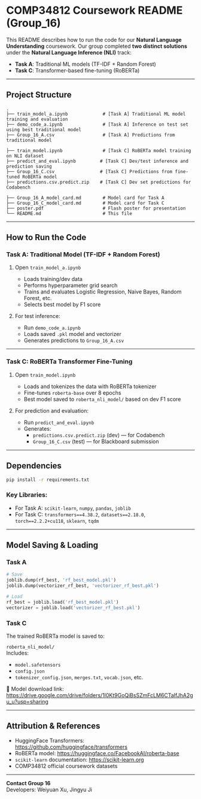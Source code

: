 #  COMP34812 Coursework README (Group_16)

This README describes how to run the code for our **Natural Language Understanding** coursework. Our group completed **two distinct solutions** under the **Natural Language Inference (NLI)** track:

- **Task A**: Traditional ML models (TF-IDF + Random Forest)
- **Task C**: Transformer-based fine-tuning (RoBERTa)

---

##  Project Structure

```
.
├── train_model_a.ipynb             # [Task A] Traditional ML model training and evaluation
├── demo_code_a.ipynb               # [Task A] Inference on test set using best traditional model
├── Group_16_A.csv                  # [Task A] Predictions from traditional model

├── train_model.ipynb               # [Task C] RoBERTa model training on NLI dataset
├── predict_and_eval.ipynb         # [Task C] Dev/test inference and prediction saving
├── Group_16_C.csv                 # [Task C] Predictions from fine-tuned RoBERTa model
├── predictions.csv.predict.zip    # [Task C] Dev set predictions for Codabench

├── Group_16_A_model_card.md        # Model card for Task A
├── Group_16_C_model_card.md        # Model card for Task C
├── poster.pdf                      # Flash poster for presentation
└── README.md                       # This file
```

---

##  How to Run the Code

###  Task A: Traditional Model (TF-IDF + Random Forest)

1. Open `train_model_a.ipynb`  
   - Loads training/dev data  
   - Performs hyperparameter grid search  
   - Trains and evaluates Logistic Regression, Naive Bayes, Random Forest, etc.  
   - Selects best model by F1 score

2. For test inference:
   - Run `demo_code_a.ipynb`  
   - Loads saved `.pkl` model and vectorizer  
   - Generates predictions to `Group_16_A.csv`

---

###  Task C: RoBERTa Transformer Fine-Tuning

1. Open `train_model.ipynb`  
   - Loads and tokenizes the data with RoBERTa tokenizer  
   - Fine-tunes `roberta-base` over 8 epochs  
   - Best model saved to `roberta_nli_model/` based on dev F1 score

2. For prediction and evaluation:
   - Run `predict_and_eval.ipynb`  
   - Generates:
     - `predictions.csv.predict.zip` (dev) — for Codabench
     - `Group_16_C.csv` (test) — for Blackboard submission

---

##  Dependencies

```bash
pip install -r requirements.txt
```

### Key Libraries:
- For Task A: `scikit-learn`, `numpy`, `pandas`, `joblib`
- For Task C: `transformers==4.38.2`, `datasets==2.18.0`, `torch==2.2.2+cu118`, `sklearn`, `tqdm`

---

## Model Saving & Loading

### Task A
```python
# Save
joblib.dump(rf_best, 'rf_best_model.pkl')
joblib.dump(vectorizer_rf_best, 'vectorizer_rf_best.pkl')

# Load
rf_best = joblib.load('rf_best_model.pkl')
vectorizer = joblib.load('vectorizer_rf_best.pkl')
```

### Task C
The trained RoBERTa model is saved to:

 `roberta_nli_model/`  
Includes:
- `model.safetensors`
- `config.json`
- `tokenizer_config.json`, `merges.txt`, `vocab.json`, etc.

🔗 Model download link:  
https://drive.google.com/drive/folders/1l0Kt9GoQiBsSZmFcLM6CTaIfJhA2gu_u?usp=sharing


---

##  Attribution & References

- HuggingFace Transformers: https://github.com/huggingface/transformers  
- RoBERTa model: https://huggingface.co/FacebookAI/roberta-base  
- `scikit-learn` documentation: https://scikit-learn.org  
- COMP34812 official coursework datasets

---

 **Contact Group 16**  
Developers: Weiyuan Xu, Jingyu Ji  
